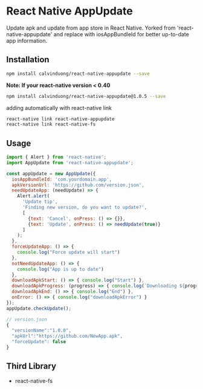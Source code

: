 # React Native AppUpdate
Update apk and update from app store in React Native. Yorked from 'react-native-appupdate' and replace with iosAppBundleId for better up-to-date app information.

## Installation
```bash
npm install calvinduong/react-native-appupdate --save
```
**Note: If your react-native version < 0.40**

```bash
npm install calvinduong/react-native-appupdate@1.0.5 --save
```

adding automatically with react-native link

```bash
react-native link react-native-appupdate
react-native link react-native-fs
```
## Usage
```javascript
import { Alert } from 'react-native';
import AppUpdate from 'react-native-appupdate';

const appUpdate = new AppUpdate({
  iosAppBundleId: 'com.yourdomain.app',
  apkVersionUrl: 'https://github.com/version.json',
  needUpdateApp: (needUpdate) => {
    Alert.alert(
      'Update tip',
      'Finding new version, do you want to update?',
      [
        {text: 'Cancel', onPress: () => {}},
        {text: 'Update', onPress: () => needUpdate(true)}
      ]
    );
  },
  forceUpdateApp: () => {
    console.log("Force update will start")
  },
  notNeedUpdateApp: () => {
    console.log("App is up to date")
  },
  downloadApkStart: () => { console.log("Start") },
  downloadApkProgress: (progress) => { console.log(`Downloading ${progress}%...`) },
  downloadApkEnd: () => { console.log("End") },
  onError: () => { console.log("downloadApkError") }
});
appUpdate.checkUpdate();
```

```javascript
// version.json
{
  "versionName":"1.0.0",
  "apkUrl":"https://github.com/NewApp.apk",
  "forceUpdate": false
}
```
## Third Library
* react-native-fs
